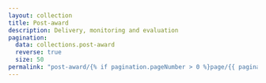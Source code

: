```yaml
---
layout: collection
title: Post-award
description: Delivery, monitoring and evaluation
pagination:
  data: collections.post-award
  reverse: true
  size: 50
permalink: "post-award/{% if pagination.pageNumber > 0 %}page/{{ pagination.pageNumber + 1 }}{% endif %}/"
---
```


